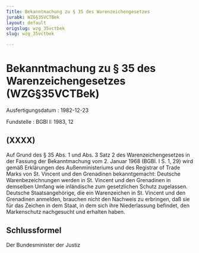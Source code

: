 ```yaml
---
Title: Bekanntmachung zu § 35 des Warenzeichengesetzes
jurabk: WZG§35VCTBek
layout: default
origslug: wzg_35vctbek
slug: wzg_35vctbek

---
```


# Bekanntmachung zu § 35 des Warenzeichengesetzes (WZG§35VCTBek)

Ausfertigungsdatum
:   1982-12-23

Fundstelle
:   BGBl I: 1983, 12



## (XXXX)

Auf Grund des § 35 Abs. 1 und Abs. 3 Satz 2 des Warenzeichengesetzes in der Fassung der Bekanntmachung vom 2. Januar 1968 (BGBl. I S. 1, 29) wird gemäß Erklärungen des Außenministeriums und des Registrar of Trade Marks von St. Vincent und den Grenadinen bekanntgemacht:
Deutsche Warenbezeichnungen werden in St. Vincent und den Grenadinen in demselben Umfang wie inländische zum gesetzlichen Schutz zugelassen.
Deutsche Staatsangehörige, die ein Warenzeichen in St. Vincent und den Grenadinen anmelden, brauchen nicht den Nachweis zu erbringen, daß sie für das Zeichen in dem Staat, in dem sich ihre Niederlassung befindet, den Markenschutz nachgesucht und erhalten haben.


## Schlussformel

Der Bundesminister der Justiz

